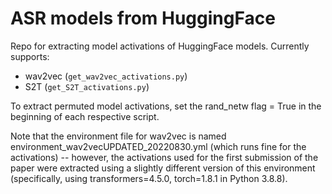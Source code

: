 # ASR models from HuggingFace

Repo for extracting model activations of HuggingFace models. Currently supports:

- wav2vec (`get_wav2vec_activations.py`)
- S2T (`get_S2T_activations.py`)

To extract permuted model activations, set the rand_netw flag = True in the beginning of each respective script.

Note that the environment file for wav2vec is named environment_wav2vecUPDATED_20220830.yml (which runs fine for the activations) -- however, the activations used for the first submission of the paper were extracted using a slightly different version of this environment (specifically, using transformers=4.5.0, torch=1.8.1 in Python 3.8.8). 
